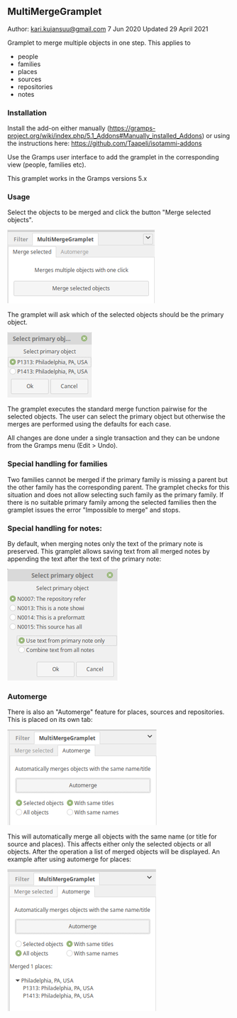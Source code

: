 MultiMergeGramplet
------------------
Author: kari.kujansuu@gmail.com
7 Jun 2020
Updated 29 April 2021

Gramplet to merge multiple objects in one step. This applies to

- people
- families
- places
- sources
- repositories
- notes

### Installation

Install the add-on either manually (https://gramps-project.org/wiki/index.php/5.1_Addons#Manually_installed_Addons) or using the instructions here: https://github.com/Taapeli/isotammi-addons

Use the Gramps user interface to add the gramplet in the corresponding view (people, families etc). 

This gramplet works in the Gramps versions 5.x

### Usage

Select the objects to be merged and click the button "Merge selected objects". 

![UI](MultiMerge.png)

The gramplet will ask which of the selected objects should be the primary object.

![Select primary object](SelectPrimary.png)

The gramplet executes the standard merge function pairwise for the selected objects. The user can select the primary object but otherwise the merges are performed using the defaults for each case.

All changes are done under a single transaction and they can be undone from the Gramps menu (Edit > Undo).

### Special handling for families 

Two families cannot be merged if the primary family is missing a parent but the other family has the corresponding parent. The gramplet checks for this situation and does not allow selecting such family as the primary family. If there is no suitable primary family among the selected families then the gramplet issues the error "Impossible to merge" and stops.

### Special handling for notes:

By default, when merging notes only the text of the primary note is preserved. This gramplet allows saving text from all merged notes by appending the text after the text of the primary note:

![Select primary object](SelectPrimary2.png)


### Automerge

There is also an "Automerge" feature for places, sources and repositories. This is placed on its own tab:

![Automerge](Automerge.png)

This will automatically merge all objects with the same name (or title for source and places). This affects either only the selected objects or all objects. After the operation a list of merged objects will be displayed. An example after using automerge for places:

![Automerge results](Automerge2.png)



